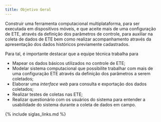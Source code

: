 ```yaml
---
title: Objetivo Geral
---
```


Construir uma ferramenta computacional multiplataforma, para ser executada em dispositivos móveis, e que aceite mais de uma configuração de ETE, através da definição dos parâmetros de controle, para auxiliar na coleta de dados de ETE bem como realizar acompanhamento através da apresentação dos dados históricos previamente cadastrados. 

Para tal, é importante destacar que a equipe técnica trabalha para 


- Mapear os dados básicos utilizados no controle de ETE;
- Modelar sistema computacional que possibilite trabalhar com mais de uma configuração ETE através da definição dos parâmetros a serem coletados;
- Elaborar uma _interface web_ para consulta e exportação dos dados coletados;
- Realizar testes de coletas nas ETE; 
- Realizar questionário com os usuários do sistema para entender a usabilidade do sistema durante a coleta de dados em campo.

{% include siglas_links.md %}